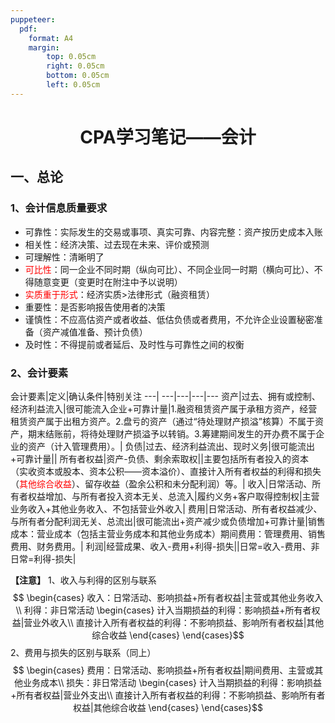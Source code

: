 ```yaml
---
puppeteer:
  pdf:
    format: A4
    margin:
        top: 0.05cm
        right: 0.05cm
        bottom: 0.05cm
        left: 0.05cm
---
```

# <center> CPA学习笔记——会计 </center>

## 一、总论

### 1、会计信息质量要求

- 可靠性：实际发生的交易或事项、真实可靠、内容完整：资产按历史成本入账
- 相关性：经济决策、过去现在未来、评价或预测
- 可理解性：清晰明了
- <font color=red>可比性</font>：同一企业不同时期（纵向可比）、不同企业同一时期（横向可比）、不得随意变更（变更时在附注中予以说明）
- <font color=red>实质重于形式</font>：经济实质>法律形式（融资租赁）
- 重要性：是否影响报告使用者的决策
- 谨慎性：不应高估资产或者收益、低估负债或者费用，不允许企业设置秘密准备（资产减值准备、预计负债）
- 及时性：不得提前或者延后、及时性与可靠性之间的权衡

### 2、会计要素

会计要素|定义|确认条件|特别关注
---| ---|---|---|---
资产|过去、拥有或控制、经济利益流入|很可能流入企业+可靠计量|1.融资租赁资产属于承租方资产，经营租赁资产属于出租方资产。2.盘亏的资产（通过“待处理财产损溢”核算）不属于资产，期末结账前，将待处理财产损溢予以转销。3.筹建期间发生的开办费不属于企业的资产（计入管理费用）。|
负债|过去、经济利益流出、现时义务|很可能流出+可靠计量||
所有者权益|资产-负债、剩余索取权||主要包括所有者投入的资本（实收资本或股本、资本公积——资本溢价）、直接计入所有者权益的利得和损失（<font color=red>其他综合收益</font>）、留存收益（盈余公积和未分配利润）等。|
收入|日常活动、所有者权益增加、与所有者投入资本无关、总流入|履约义务+客户取得控制权|主营业务收入+其他业务收入、不包括营业外收入|
费用|日常活动、所有者权益减少、与所有者分配利润无关、总流出|很可能流出+资产减少或负债增加+可靠计量|销售成本：营业成本（包括主营业务成本和其他业务成本）期间费用：管理费用、销售费用、财务费用。|
利润|经营成果、收入-费用+利得-损失||日常=收入-费用、非日常=利得-损失|

**【注意】**
1、收入与利得的区别与联系
$$ \begin{cases}
    收入：日常活动、影响损益+所有者权益|主营或其他业务收入\\
    利得：非日常活动 \begin{cases}
        计入当期损益的利得：影响损益+所有者权益|营业外收入\\
        直接计入所有者权益的利得：不影响损益、影响所有者权益|其他综合收益
    \end{cases}
\end{cases}$$
2、费用与损失的区别与联系（同上）
$$ \begin{cases}
    费用：日常活动、影响损益+所有者权益|期间费用、主营或其他业务成本\\
    损失：非日常活动 \begin{cases}
        计入当期损益的利得：影响损益+所有者权益|营业外支出\\
        直接计入所有者权益的利得：不影响损益、影响所有者权益|其他综合收益
    \end{cases}
\end{cases}$$
